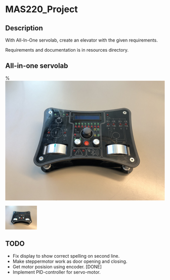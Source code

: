 # MAS220_Project

## Description
With All-In-One servolab, create an elevator with the given requirements. 

Requirements and documentation is in resources directory.

## All-in-one servolab
%![](https://github.com/martinmaeland/MAS220_Project/blob/master/media/servolab.jpg)

<img src="https://github.com/martinmaeland/MAS220_Project/blob/master/media/servolab.jpg" alt="" width="100">

## TODO
- Fix display to show correct spelling on second line.
- Make steppermotor work as door opening and closing.
- Get motor posision using encoder. [DONE]
- Implement PID-controller for servo-motor.
